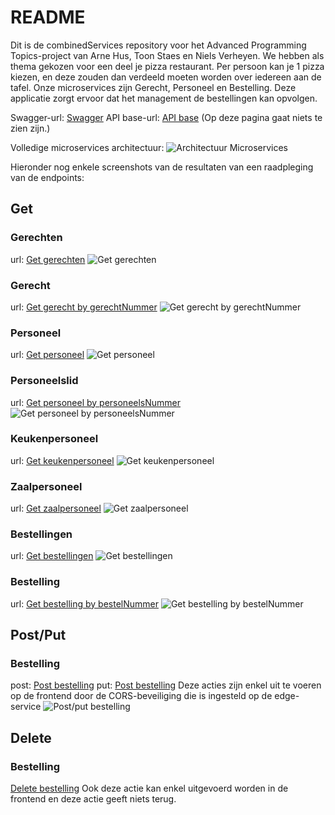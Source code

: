 # README
Dit is de combinedServices repository voor het Advanced Programming Topics-project van Arne Hus, Toon Staes en Niels Verheyen.
We hebben als thema gekozen voor een deel je pizza restaurant. Per persoon kan je 1 pizza kiezen, en deze zouden dan verdeeld moeten worden over iedereen aan de tafel.
Onze microservices zijn Gerecht, Personeel en Bestelling. Deze applicatie zorgt ervoor dat het management de bestellingen kan opvolgen.

Swagger-url: [Swagger](https://edge-service-server-arnehus.cloud.okteto.net/swagger-ui.html#/complete-bestelling-controller)
API base-url: [API base](https://edge-service-server-arnehus.cloud.okteto.net) (Op deze pagina gaat niets te zien zijn.)

Volledige microservices architectuur:
![Architectuur Microservices](img_readMe/APT.png)

Hieronder nog enkele screenshots van de resultaten van een raadpleging van de endpoints:

## Get

### Gerechten
url: [Get gerechten](https://edge-service-server-arnehus.cloud.okteto.net/gerechten)
![Get gerechten](img_readMe/get_Gerechten.png)

### Gerecht
url: [Get gerecht by gerechtNummer](https://edge-service-server-arnehus.cloud.okteto.net/gerechten/20200103PH)
![Get gerecht by gerechtNummer](img_readMe/get_GerechtenByGerechtNummer.png)

### Personeel
url: [Get personeel](https://edge-service-server-arnehus.cloud.okteto.net/personeel)
![Get personeel](img_readMe/get_Personeel.png)

### Personeelslid
url: [Get personeel by personeelsNummer](https://edge-service-server-arnehus.cloud.okteto.net/personeel/K20220103AH)
![Get personeel by personeelsNummer](img_readMe/get_PersoneelByPersoneelNummer.png)

### Keukenpersoneel
url: [Get keukenpersoneel](https://edge-service-server-arnehus.cloud.okteto.net/personeel/functie/keuken)
![Get keukenpersoneel](img_readMe/get_KeukenPersoneel.png)

### Zaalpersoneel
url: [Get zaalpersoneel](https://edge-service-server-arnehus.cloud.okteto.net/personeel/functie/zaal)
![Get zaalpersoneel](img_readMe/get_ZaalPersoneel.png)

### Bestellingen
url: [Get bestellingen](https://edge-service-server-arnehus.cloud.okteto.net/bestellingen)
![Get bestellingen](img_readMe/get_Bestellingen.png)

### Bestelling
url: [Get bestelling by bestelNummer](https://edge-service-server-arnehus.cloud.okteto.net/bestelling/20220107092822AHc363fcac-6be6-4427-a96c-d5ddb90cc96e)
![Get bestelling by bestelNummer](img_readMe/get_BestellingByBestelnummer.png)

## Post/Put
### Bestelling
post: [Post bestelling](https://edge-service-server-arnehus.cloud.okteto.net/bestellingen)
put: [Post bestelling](https://edge-service-server-arnehus.cloud.okteto.net/bestellingen)
Deze acties zijn enkel uit te voeren op de frontend door de CORS-beveiliging die is ingesteld op de edge-service
![Post/put bestelling](img_readMe/post_put_Bestelling.png)

## Delete
### Bestelling
[Delete bestelling](https://edge-service-server-arnehus.cloud.okteto.net/bestellingen/bestelnummer/20220107092822AHc363fcac-6be6-4427-a96c-d5ddb90cc96e)
Ook deze actie kan enkel uitgevoerd worden in de frontend en deze actie geeft niets terug.
